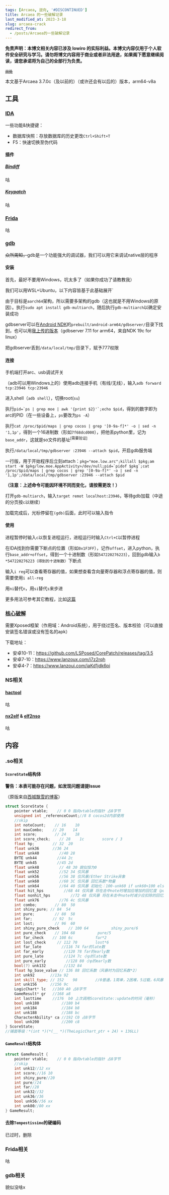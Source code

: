 ```yaml
---
tags: [Arcaea, 逆向, '#DISCONTINUED']
title: Arcaea 的一些破解记录
last_modified_at: 2023-3-18
slug: arcaea-crack
redirect_from: 
  - /posts/Arcaea的一些破解记录
---
```


**免责声明：本博文相关内容已涉及 lowiro 的实际利益。本博文内容仅用于个人软件安全研究与学习。请勿将博文内容用于商业或者非法用途，如果阁下愿意继续阅读，请您承诺将为自己的全部行为负责。**

<small><del>[出处](https://wlt.tql.moe)</del></small>

本文基于Arcaea 3.7.0c（及以前的）（或许还会有以后的）版本，arm64-v8a

## 工具

### [IDA](https://hex-rays.com)

一些功能&快捷键：

- 数据库快照：存放数据库的历史更改`Ctrl+Shift+T`
- F5：快速切换至伪代码

#### 插件

##### [Bindiff](https://www.zynamics.com/software.html)

咕

##### [Keypatch](https://github.com/keystone-engine/keypatch)

咕

### [Frida](https://frida.re/)

咕

### [gdb](https://www.gnu.org/software/gdb/)

<del>众所周知，</del>gdb是一个功能强大的调试器，我们可以用它来调试native层的程序

#### 安装

首先，最好不要用Windows，坑太多了（如果你成功了请教教我）

我们可以用WSL+Ubuntu，以下内容皆基于此基础展开`

由于目标是`aarch64`架构，所以需要多架构的gdb（这也就是不用Windows的原因）。执行`sudo apt install gdb-multiarch`，随后执行`gdb-multiarch`以确定安装成功

gdbserver可以在[Android NDK](https://developer.android.google.cn/ndk/downloads?hl=zh-cn)的`prebuilt/android-arm64/gdbserver/`目录下找到，也可以用[我上传的版本](/files/gdbserver)（gdbserver 7.11 for arm64，来自NDK 19c for linux）

把gdbserver丢到`/data/local/tmp/`目录下，赋予777权限

#### 连接

手机端打开arc、usb调试开关

（adb可以用Windows上的）使用adb连接手机（有线/无线），输入`adb forward tcp:23946 tcp:23946`

进入shell（`adb shell`），切换root(`su`)

执行``pid=`ps | grep moe | awk '{print $2}'`;echo $pid``，得到的数字即为arc的PID（在一些设备上，`ps`要改为`ps -A`）

执行`cat /proc/$pid/maps | grep cocos | grep '[0-9a-f]*' -o | sed -n '1,1p'`，得到一个16进制数（形如`7f68dcd000`），把他丢python里，记为`base_addr`，这就是so文件的基址<sup>[需要验证]</sup>

执行`/data/local/tmp/gdbserver :23946 --attach $pid`，开启gdb服务端

一行版，用于开始程序后立刻attach：``pkg="moe.low.arc";killall $pkg;am start -W $pkg/low.moe.AppActivity>/dev/null;pid=`pidof $pkg`;cat /proc/$pid/maps | grep cocos | grep '[0-9a-f]*' -o | sed -n '1,1p';/data/local/tmp/gdbserver :23946 --attach $pid``

**（注意：上述命令可能因环境不同而变化，请按需更改！）**

打开`gdb-multiarch`，输入`target remot localhost:23946`，等待gdb加载（中途的分页按`c`以继续）

加载完成后，光标停留在`(gdb)`后面，此时可以输入指令

#### 使用

进程暂停时输入`c`以恢复进程运行，进程运行时输入`Ctrl+C`以暂停进程

在IDA找到你需要下断点的位置（形如`0x1F3FF`），记作`offset`，进入python，执行`base_addr+offset`，得到一个十进制数（形如`547220276223`），回到gdb输入`b *547220276223（得到的十进制数）`下断点

输入`i reg`可以查看寄存器的值，如果想查看含向量寄存器和浮点寄存器的值，则需要使用`i all-reg`

用`ni`替代`n`，用`si`替代`s`来步进

更多用法可参考其它教程，比如[这篇](https://www.yanbinghu.com/2019/04/20/41283.html)

### [核心破解](https://blog.coderstory.cn/corepatch-official-download/)

需要Xposed框架（作用域：Android系统），用于绕过签名、版本校验（可以直接安装签名错误或没有签名的apk）

下载地址：

- 安卓10-11：<https://github.com/LSPosed/CorePatch/releases/tag/3.5>
- 安卓7-10：<https://www.lanzoux.com/i7z2rqh>
- 安卓4-7：<https://www.lanzoui.com/iaKd1jdk6pi>

### NS相关

#### [hactool](https://github.com/SciresM/hactool)

咕

#### [nx2elf](https://github.com/shuffle2/nx2elf) & [elf2nso](https://github.com/switchbrew/switch-tools)

咕

## 内容

### .so相关

#### `ScoreState`结构体

**警告：本表可能存在问题，如发现问题请提Issue**

（原版来自[西城飘雪的博客](https://blog.hoshi.tech/archives/11/)）

```cpp
struct ScoreState {
    pointer vtable;    // 0 0 指向vtable的指针 占8字节
    unsigned int _referenceCount;//8 8 cocos2d内部使用
    //skip
    int noteCount;    // 16    10
    int maxCombo;    // 20    14
    int score;        // 24    18
    int score_check;    // 28    1c        score / 3
    float hp;        // 32  20
    float unk36      //36 24
    float unk40         //40 28
    BYTE unk44         //44 2c
    BYTE unk45         //45 2d
    float unk48         // 48 30 貌似恒为0
    float unk52         //52 34 仅风暴
    float unk56         //56 38 仅风暴/Ether Strike异象
    float unk60         //60 3C 仅风暴 回忆系数*物量
    float unk64         //64 40 仅风暴 初始化：100-unk60 if unk60<100 else 0；更新：继承上次更新的v16
    float hit_hps         //68 44 仅风暴 将在击中note时增加应增加的回忆度（pure:2*回忆系数 far:1*回忆系数）
    float nonhit_hps         //72 48 仅风暴 将在未击中note时减少应扣除的回忆度（同一般Hard血条一致）
    float unk76         //76 4c 仅风暴
    int combo;        // 80  50
    int shiny_pure; // 84  54
    int pure;         // 88  58
    int far;         // 92  5c
    int lost;         // 96  60
    int shiny_pure_check    // 100 64          shiny_pure/6
    int pure_check    // 104 68          pure/5
    int far_check    // 108 6c          far*2
    int lost_check     // 112 70        lost*6
    int far_late         //116 74 far的late数
    int far_early         //120 78 far的early数
    int pure_late         //124 7c 小p的late数
    int pure_early         //128 80 小p的early数
    bool(?) unk132        //132 84
    float hp_base_value // 136 88 回忆系数（风暴时为回忆系数*2）
    int unk92       //13a 92
    int skill_type; // 152    98        //0普通，1简单，2困难，5过载，6风暴
    int unk156      //156 9c
    LogicChart* lc   //160 A0 占8字节
    GameResult* gr   //168 a8
    int lasttime     //176  b0 上次调用ScoreState::update的时间（毫秒）
    bool unk180          //180 b4
    int unk184           //184 b8
    int unk188           //188 bc
    CharacterAbility* ca //192 C0 占8字节
    bool unk200          //200 c8
} ScoreState;
//铺面等级：*(int *)(*(__ *)(TheLogicChart_ptr + 24) + 136LL)
```

#### `GameResult`结构体

```cpp
struct GameResult {
    pointer vtable;    // 0 0 指向vtable的指针 占8字节
    //skip
    int unk12//12 xx
    int score;//16 10
    int shiny_pure//20
    int pure//24
    int far//28
    int unk32//32
    int unk36//36
    bool unk56//56 xx
    int unk80//80 xx
} GameResult;
```

#### 去除`Tempestissimo`的硬编码

已过时，删除

### Frida相关

咕

### gdb相关

貌似没啥x

